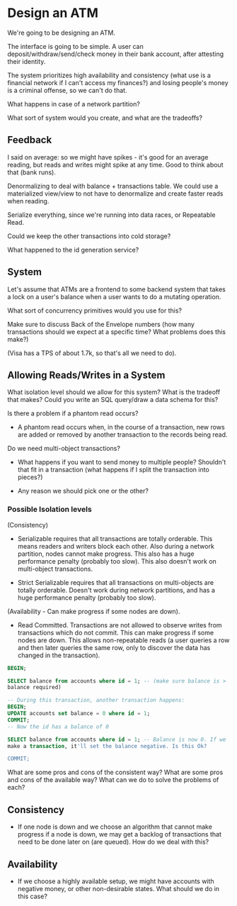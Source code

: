 # Design an ATM

We're going to be designing an ATM.

The interface is going to be simple. A user can deposit/withdraw/send/check
money in their bank account, after attesting their identity.

The system prioritizes high availability and consistency (what use is a
financial network if I can't access my finances?) and losing people's
money is a criminal offense, so we can't do that.

What happens in case of a network partition?

What sort of system would you create, and what are the tradeoffs?

## Feedback

I said on average: so we might have spikes - it's good for an average
reading, but reads and writes might spike at any time. Good to think
about that (bank runs).

Denormalizing to deal with balance + transactions table. We could use a
materialized view/view to not have to denormalize and create faster
reads when reading.

Serialize everything, since we're running into data races, or Repeatable
Read.

Could we keep the other transactions into cold storage?

What happened to the id generation service?

## System

Let's assume that ATMs are a frontend to some backend system that takes
a lock on a user's balance when a user wants to do a mutating operation.

What sort of concurrency primitives would you use for this?

Make sure to discuss Back of the Envelope numbers (how many transactions
should we expect at a specific time? What problems does this make?)

(Visa has a TPS of about 1.7k, so that's all we need to do).

## Allowing Reads/Writes in a System

What isolation level should we allow for this system? What is the
tradeoff that makes? Could you write an SQL query/draw a data schema for
this?

Is there a problem if a phantom read occurs?

- A phantom read occurs when, in the course of a transaction, new rows are added or removed by another transaction to the records being read.

Do we need multi-object transactions?

- What happens if you want to send money to multiple people? Shouldn't
  that fit in a transaction (what happens if I split the transaction
  into pieces?)

- Any reason we should pick one or the other?

### Possible Isolation levels

(Consistency)

- Serializable requires that all transactions are totally orderable.
  This means readers and writers block each other. Also during a network partition,
  nodes cannot make progress. This also has a huge performance penalty
  (probably too slow). This also doesn't work on multi-object
  transactions.

- Strict Serializable requires that all transactions on multi-objects
  are totally orderable. Doesn't work during network partitions, and has
  a huge performance penalty (probably too slow).

(Availability - Can make progress if some nodes are down).

- Read Committed. Transactions are not allowed to observe writes from
  transactions which do not commit. This can make progress if some nodes
  are down. This allows non-repeatable reads (a user queries a row and
  then later queries the same row, only to discover the data has
  changed in the transaction).

```sql
BEGIN;

SELECT balance from accounts where id = 1; -- (make sure balance is >
balance required)

-- During this transaction, another transaction happens:
BEGIN;
UPDATE accounts set balance = 0 where id = 1;
COMMIT;
-- Now the id has a balance of 0

SELECT balance from accounts where id = 1; -- Balance is now 0. If we
make a transaction, it'll set the balance negative. Is this Ok?

COMMIT;
```

What are some pros and cons of the consistent way? What are some pros
and cons of the available way? What can we do to solve the problems of
each?

## Consistency

- If one node is down and we choose an algorithm that cannot make
  progress if a node is down, we may get a backlog of transactions that
  need to be done later on (are queued). How do we deal with this?

## Availability

- If we choose a highly available setup, we might have accounts with
  negative money, or other non-desirable states. What should we do in
  this case?
